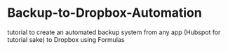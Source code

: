 # Backup-to-Dropbox-Automation
tutorial to create an automated backup system from any app (Hubspot for tutorial sake) to Dropbox using Formulas
